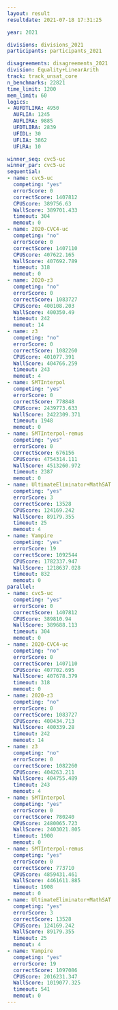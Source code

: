 ```yaml
---
layout: result
resultdate: 2021-07-18 17:31:25

year: 2021

divisions: divisions_2021
participants: participants_2021

disagreements: disagreements_2021
division: Equality+LinearArith
track: track_unsat_core
n_benchmarks: 22821
time_limit: 1200
mem_limit: 60
logics:
- AUFDTLIRA: 4950
  AUFLIA: 1245
  AUFLIRA: 9885
  UFDTLIRA: 2839
  UFIDL: 30
  UFLIA: 3862
  UFLRA: 10

winner_seq: cvc5-uc
winner_par: cvc5-uc
sequential:
- name: cvc5-uc
  competing: "yes"
  errorScore: 0
  correctScore: 1407812
  CPUScore: 389756.63
  WallScore: 389701.433
  timeout: 304
  memout: 0
- name: 2020-CVC4-uc
  competing: "no"
  errorScore: 0
  correctScore: 1407110
  CPUScore: 407622.165
  WallScore: 407692.789
  timeout: 318
  memout: 0
- name: 2020-z3
  competing: "no"
  errorScore: 0
  correctScore: 1083727
  CPUScore: 400108.203
  WallScore: 400350.49
  timeout: 242
  memout: 14
- name: z3
  competing: "no"
  errorScore: 0
  correctScore: 1082260
  CPUScore: 401077.391
  WallScore: 404766.259
  timeout: 243
  memout: 4
- name: SMTInterpol
  competing: "yes"
  errorScore: 0
  correctScore: 778848
  CPUScore: 2439773.633
  WallScore: 2422309.371
  timeout: 1948
  memout: 0
- name: SMTInterpol-remus
  competing: "yes"
  errorScore: 0
  correctScore: 676156
  CPUScore: 4754314.111
  WallScore: 4513260.972
  timeout: 2387
  memout: 0
- name: UltimateEliminator+MathSAT
  competing: "yes"
  errorScore: 3
  correctScore: 13528
  CPUScore: 124169.242
  WallScore: 89179.355
  timeout: 25
  memout: 4
- name: Vampire
  competing: "yes"
  errorScore: 19
  correctScore: 1092544
  CPUScore: 1782337.947
  WallScore: 1218637.028
  timeout: 832
  memout: 0
parallel:
- name: cvc5-uc
  competing: "yes"
  errorScore: 0
  correctScore: 1407812
  CPUScore: 389810.94
  WallScore: 389688.113
  timeout: 304
  memout: 0
- name: 2020-CVC4-uc
  competing: "no"
  errorScore: 0
  correctScore: 1407110
  CPUScore: 407702.695
  WallScore: 407678.379
  timeout: 318
  memout: 0
- name: 2020-z3
  competing: "no"
  errorScore: 0
  correctScore: 1083727
  CPUScore: 400434.713
  WallScore: 400339.28
  timeout: 242
  memout: 14
- name: z3
  competing: "no"
  errorScore: 0
  correctScore: 1082260
  CPUScore: 404263.211
  WallScore: 404755.489
  timeout: 243
  memout: 4
- name: SMTInterpol
  competing: "yes"
  errorScore: 0
  correctScore: 780240
  CPUScore: 2480065.723
  WallScore: 2403021.805
  timeout: 1900
  memout: 0
- name: SMTInterpol-remus
  competing: "yes"
  errorScore: 0
  correctScore: 773710
  CPUScore: 4859431.461
  WallScore: 4461611.885
  timeout: 1908
  memout: 0
- name: UltimateEliminator+MathSAT
  competing: "yes"
  errorScore: 3
  correctScore: 13528
  CPUScore: 124169.242
  WallScore: 89179.355
  timeout: 25
  memout: 4
- name: Vampire
  competing: "yes"
  errorScore: 19
  correctScore: 1097086
  CPUScore: 2016231.347
  WallScore: 1019077.325
  timeout: 541
  memout: 0
---
```

